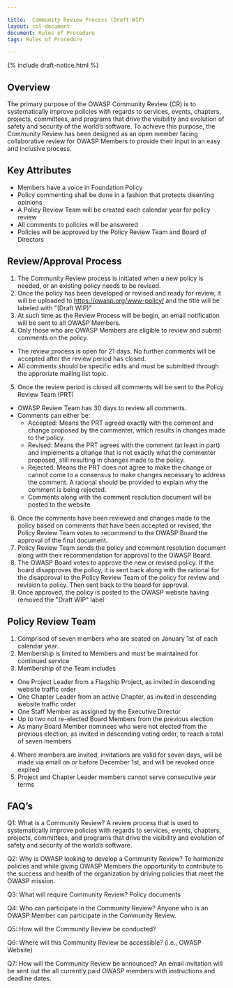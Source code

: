 ```yaml
---

title:  Community Review Process (Draft WIP)
layout: col-document
document: Rules of Procedure
tags: Rules of Procedure

---
```


{% include draft-notice.html %}

## Overview
The primary purpose of the OWASP Community Review (CR) is to systematically improve policies with regards to services, events, chapters, projects, committees, and programs that drive the visibility and evolution of safety and security of the world’s software. To achieve this purpose, the Community Review has been designed as an open member facing collaborative review for OWASP Members to provide their input in an easy and inclusive process.

## Key Attributes
- Members have a voice in Foundation Policy
- Policy commenting shall be done in a fashion that protects disenting opinions
- A Policy Review Team will be created each calendar year for policy review
- All comments to policies will be answered
- Policies will be approved by the Policy Review Team and Board of Directors
 
## Review/Approval Process
1. The Community Review process is initiated when a new policy is needed, or an existing policy needs to be revised.
2. Once the policy has been developed or revised and ready for review, it will be uploaded to https://owasp.org/www-policy/ and the title will be labeled with "(Draft WIP)"
3. At such time as the Review Process will be begin, an email notification will be sent to all OWASP Members. 
4. Only those who are OWASP Members are eligible to review and submit comments on the policy.
  - The review process is open for 21 days. No further comments will be accepted after the review period has closed.
  - All comments should be specific edits and must be submitted through the approriate mailing list topic.
5. Once the review period is closed all comments will be sent to the Policy Review Team (PRT)
  - OWASP Review Team has 30 days to review all comments.
  - Comments can either be:
    - Accepted: Means the PRT agreed exactly with the comment and change proposed by the commenter, which results in changes made to the policy. 
    - Revised: Means the PRT agrees with the comment (at least in part) and implements a change that is not exactly what the commenter proposed, still resulting in changes made to the policy.
    - Rejected: Means the PRT does not agree to make the change or cannot come to a consensus to make changes necessary to address the comment. A rational should be provided to explain why the comment is being rejected.
    - Comments along with the comment resolution document will be posted to the website
6. Once the comments have been reviewed and changes made to the policy based on comments that have been accepted or revised, the Policy Review Team votes to recommend to the OWASP Board the approval of the final document.
7. Policy Review Team sends the policy and comment resolution document along with their recommendation for approval to the OWASP Board.
8. The OWASP Board votes to approve the new or revised policy. If the board disapproves the policy, it is sent back along with the rational for the disapproval to the Policy Review Team of the policy for review and revision to policy. Then sent back to the board for approval. 
9. Once approved, the policy is posted to the OWASP website having removed the "Draft WIP" label

## Policy Review Team
1. Comprised of seven members who are seated on January 1st of each calendar year.
2. Membership is limited to Members and must be maintained for continued service
3. Membership of the Team includes
  - One Project Leader from a Flagship Project, as invited in descending website traffic order
  - One Chapter Leader from an active Chapter, as invited in descending website traffic order
  - One Staff Member as assigned by the Executive Director
  - Up to two not re-elected Board Members from the previous election
  - As many Board Member nominees who were not elected from the previous election, as invited in descending voting order, to reach a total of seven members
4. Where members are invited, invitations are valid for seven days, will be made via email on or before December 1st, and will be revoked once expired
5. Project and Chapter Leader members cannot serve consecutive year terms


## FAQ’s
Q1: What is a Community Review?
A review process that is used to systematically improve policies with regards to services, events, chapters, projects, committees, and programs that drive the visibility and evolution of safety and security of the world’s software.

Q2: Why is OWASP looking to develop a Community Review? 
To harmonize policies and while giving OWASP Members the opportunity to contribute to the success and health of the organization by driving policies that meet the OWASP mission.

Q3: What will require Community Review?
Policy documents

Q4: Who can participate in the Community Review?
Anyone who is an OWASP Member can participate in the Community Review.

Q5: How will the Community Review be conducted? 

Q6: Where will this Community Review be accessible? (i.e., OWASP Website)

Q7: How will the Community Review be announced?
An email invitation will be sent out the all currently paid OWASP members with instructions and deadline dates.


